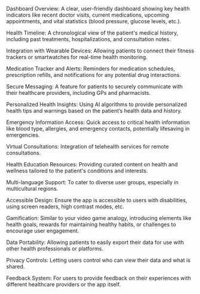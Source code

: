 Dashboard Overview: A clear, user-friendly dashboard showing key health indicators like recent doctor visits, current medications, upcoming appointments, and vital statistics (blood pressure, glucose levels, etc.).

Health Timeline: A chronological view of the patient's medical history, including past treatments, hospitalizations, and consultation notes.

Integration with Wearable Devices: Allowing patients to connect their fitness trackers or smartwatches for real-time health monitoring.

Medication Tracker and Alerts: Reminders for medication schedules, prescription refills, and notifications for any potential drug interactions.

Secure Messaging: A feature for patients to securely communicate with their healthcare providers, including GPs and pharmacists.

Personalized Health Insights: Using AI algorithms to provide personalized health tips and warnings based on the patient’s health data and history.

Emergency Information Access: Quick access to critical health information like blood type, allergies, and emergency contacts, potentially lifesaving in emergencies.

Virtual Consultations: Integration of telehealth services for remote consultations.

Health Education Resources: Providing curated content on health and wellness tailored to the patient's conditions and interests.

Multi-language Support: To cater to diverse user groups, especially in multicultural regions.

Accessible Design: Ensure the app is accessible to users with disabilities, using screen readers, high contrast modes, etc.

Gamification: Similar to your video game analogy, introducing elements like health goals, rewards for maintaining healthy habits, or challenges to encourage user engagement.

Data Portability: Allowing patients to easily export their data for use with other health professionals or platforms.

Privacy Controls: Letting users control who can view their data and what is shared.

Feedback System: For users to provide feedback on their experiences with different healthcare providers or the app itself.

